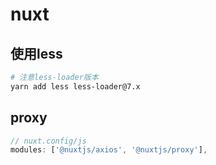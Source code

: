 # nuxt
## 使用less
```bash
# 注意less-loader版本
yarn add less less-loader@7.x
```

## proxy
```js
// nuxt.config/js
modules: ['@nuxtjs/axios', '@nuxtjs/proxy'],
```


